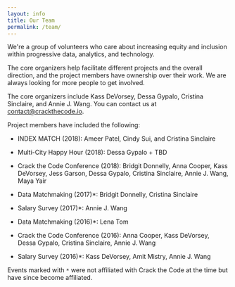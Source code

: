 ```yaml
---
layout: info
title: Our Team
permalink: /team/
---
```


We're a group of volunteers who care about increasing equity and inclusion within progressive data, analytics, and technology.

The core organizers help facilitate different projects and the overall direction, and the project members have ownership over their work. We are always looking for more people to get involved.

The core organizers include Kass DeVorsey, Dessa Gypalo, Cristina Sinclaire, and Annie J. Wang. You can contact us at [contact@crackthecode.io](mailto:contact@crackthecode.io).

Project members have included the following:

* INDEX MATCH (2018): Ameer Patel, Cindy Sui, and Cristina Sinclaire

* Multi-City Happy Hour (2018): Dessa Gypalo + TBD

* Crack the Code Conference (2018): Bridgit Donnelly, Anna Cooper, Kass DeVorsey, Jess Garson, Dessa Gypalo, Cristina Sinclaire, Annie J. Wang, Maya Yair

* Data Matchmaking (2017)*: Bridgit Donnelly, Cristina Sinclaire 

* Salary Survey (2017)*: Annie J. Wang

* Data Matchmaking (2016)*: Lena Tom

* Crack the Code Conference (2016): Anna Cooper, Kass DeVorsey, Dessa Gypalo, Cristina Sinclaire, Annie J. Wang

* Salary Survey (2016)*: Kass DeVorsey, Amit Mistry, Annie J. Wang

Events marked with `*` were not affiliated with Crack the Code at the time but have since become affiliated.
